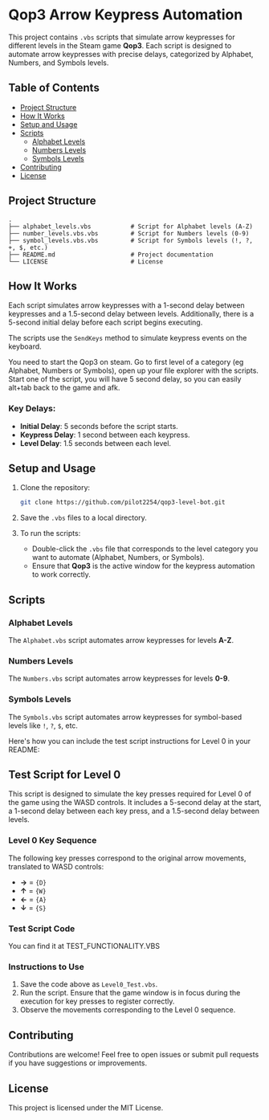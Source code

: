 # Qop3 Arrow Keypress Automation

This project contains `.vbs` scripts that simulate arrow keypresses for different levels in the Steam game **Qop3**. Each script is designed to automate arrow keypresses with precise delays, categorized by Alphabet, Numbers, and Symbols levels.

## Table of Contents
- [Project Structure](#project-structure)
- [How It Works](#how-it-works)
- [Setup and Usage](#setup-and-usage)
- [Scripts](#scripts)
  - [Alphabet Levels](#alphabet-levels)
  - [Numbers Levels](#numbers-levels)
  - [Symbols Levels](#symbols-levels)
- [Contributing](#contributing)
- [License](#license)

## Project Structure

```plaintext
.
├── alphabet_levels.vbs           # Script for Alphabet levels (A-Z)
├── number_levels.vbs.vbs         # Script for Numbers levels (0-9)
├── symbol_levels.vbs.vbs         # Script for Symbols levels (!, ?, +, $, etc.)
├── README.md                     # Project documentation
└── LICENSE                       # License
```

## How It Works

Each script simulates arrow keypresses with a 1-second delay between keypresses and a 1.5-second delay between levels. Additionally, there is a 5-second initial delay before each script begins executing.

The scripts use the `SendKeys` method to simulate keypress events on the keyboard.

You need to start the Qop3 on steam. Go to first level of a category (eg Alphabet, Numbers or Symbols), open up your file explorer with the scripts. Start one of the script, you will have 5 second delay, so you can easily alt+tab back to the game and afk.

### Key Delays:
- **Initial Delay**: 5 seconds before the script starts.
- **Keypress Delay**: 1 second between each keypress.
- **Level Delay**: 1.5 seconds between each level.

## Setup and Usage

1. Clone the repository:
   ```bash
   git clone https://github.com/pilot2254/qop3-level-bot.git
   ```

2. Save the `.vbs` files to a local directory.

3. To run the scripts:
   - Double-click the `.vbs` file that corresponds to the level category you want to automate (Alphabet, Numbers, or Symbols).
   - Ensure that **Qop3** is the active window for the keypress automation to work correctly.

## Scripts

### Alphabet Levels
The `Alphabet.vbs` script automates arrow keypresses for levels **A-Z**.

### Numbers Levels
The `Numbers.vbs` script automates arrow keypresses for levels **0-9**.

### Symbols Levels
The `Symbols.vbs` script automates arrow keypresses for symbol-based levels like `!`, `?`, `$`, etc.

Here's how you can include the test script instructions for Level 0 in your README:

## Test Script for Level 0

This script is designed to simulate the key presses required for Level 0 of the game using the WASD controls. It includes a 5-second delay at the start, a 1-second delay between each key press, and a 1.5-second delay between levels.

### Level 0 Key Sequence

The following key presses correspond to the original arrow movements, translated to WASD controls:

- **→** = `{D}`
- **↑** = `{W}`
- **←** = `{A}`
- **↓** = `{S}`

### Test Script Code
You can find it at TEST_FUNCTIONALITY.VBS

### Instructions to Use

1. Save the code above as `Level0_Test.vbs`.
2. Run the script. Ensure that the game window is in focus during the execution for key presses to register correctly.
3. Observe the movements corresponding to the Level 0 sequence.

## Contributing

Contributions are welcome! Feel free to open issues or submit pull requests if you have suggestions or improvements.

## License

This project is licensed under the MIT License.